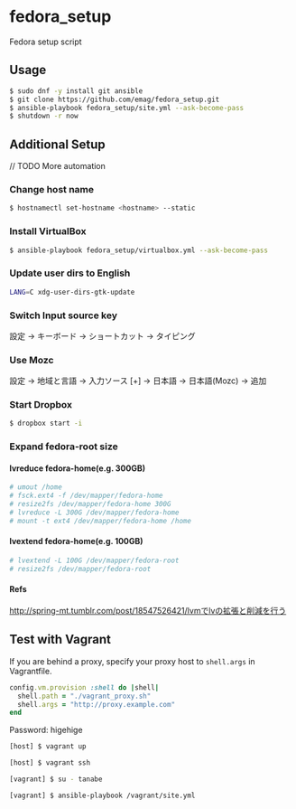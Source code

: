 # fedora_setup

Fedora setup script

## Usage

``` sh
$ sudo dnf -y install git ansible
$ git clone https://github.com/emag/fedora_setup.git
$ ansible-playbook fedora_setup/site.yml --ask-become-pass
$ shutdown -r now
```

## Additional Setup

// TODO More automation

### Change host name

``` sh
$ hostnamectl set-hostname <hostname> --static
```

### Install VirtualBox

``` sh
$ ansible-playbook fedora_setup/virtualbox.yml --ask-become-pass
```

### Update user dirs to English

``` sh
LANG=C xdg-user-dirs-gtk-update
```

### Switch Input source key

設定 -> キーボード -> ショートカット -> タイピング

### Use Mozc

設定 -> 地域と言語 -> 入力ソース [+] -> 日本語 -> 日本語(Mozc) -> 追加

### Start Dropbox

``` sh
$ dropbox start -i
```

### Expand fedora-root size

#### lvreduce fedora-home(e.g. 300GB)

``` sh
# umout /home
# fsck.ext4 -f /dev/mapper/fedora-home
# resize2fs /dev/mapper/fedora-home 300G
# lvreduce -L 300G /dev/mapper/fedora-home
# mount -t ext4 /dev/mapper/fedora-home /home
```

#### lvextend fedora-home(e.g. 100GB)

``` sh
# lvextend -L 100G /dev/mapper/fedora-root
# resize2fs /dev/mapper/fedora-root
```

#### Refs

http://spring-mt.tumblr.com/post/18547526421/lvmでlvの拡張と削減を行う

## Test with Vagrant

If you are behind a proxy, specify your proxy host to `shell.args` in Vagrantfile.

``` ruby
config.vm.provision :shell do |shell|
  shell.path = "./vagrant_proxy.sh"
  shell.args = "http://proxy.example.com"
end
```

Password: higehige

``` sh
[host] $ vagrant up
```

``` sh
[host] $ vagrant ssh
```

``` sh
[vagrant] $ su - tanabe
```

``` sh
[vagrant] $ ansible-playbook /vagrant/site.yml
```
